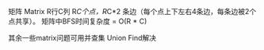 矩阵 Matrix
R行C列
R*C个点，R*C*2 条边（每个点上下左右4条边，每条边被2个点共享）。
矩阵中BFS时间复杂度 = O(R * C)

其余一些matrix问题可用并查集 Union Find解决